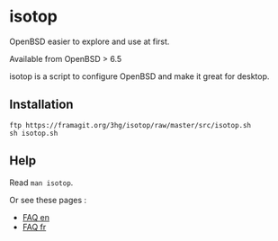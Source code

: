 isotop
==========
OpenBSD easier to explore and use at first.

Available from OpenBSD > 6.5

isotop is a script to configure OpenBSD and make it great for desktop.

Installation
------------

	ftp https://framagit.org/3hg/isotop/raw/master/src/isotop.sh
	sh isotop.sh


Help
----

Read ``man isotop``.

Or see these pages : 

- [FAQ en](https://3hg.fr/Isos/isotop/isotop.man.html)
- [FAQ fr](https://3hg.fr/Isos/isotop/isotop-fr.man.html)

